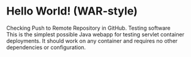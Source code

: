 Hello World! (WAR-style)
===============
Checking Push to Remote Repository in GitHub. Testing software  
This is the simplest possible Java webapp for testing servlet container deployments. It should work on any container and requires no other dependencies or configuration.

